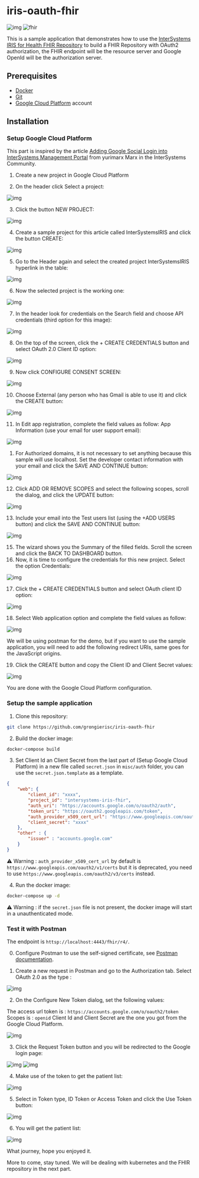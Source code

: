 # iris-oauth-fhir

![img](https://i0.wp.com/sunfox.org/blog/wp-content/uploads/2007/05/openid2.png)
![fhir](https://v2k8e7u2.rocketcdn.me/wp-content/uploads/2022/11/HL7-FHIR-LOGO.png.webp)

This is a sample application that demonstrates how to use the [InterSystems IRIS for Health FHIR Repository](https://docs.intersystems.com/irisforhealthlatest/csp/docbook/DocBook.UI.Page.cls?KEY=HXFHIR) to build a FHIR Repository with OAuth2 authorization, the FHIR endpoint will be the resource server and Google OpenId will be the authorization server.

## Prerequisites

- [Docker](https://docs.docker.com/get-docker/)
- [Git](https://git-scm.com/downloads)
- [Google Cloud Platform](https://cloud.google.com/) account

## Installation

### Setup Google Cloud Platform

This part is inspired by the article [Adding Google Social Login into InterSystems Management Portal](https://community.intersystems.com/post/adding-google-social-login-intersystems-management-portal) from yurimarx Marx in the InterSystems Community.

1. Create a new project in Google Cloud Platform

2. On the header click Select a project:

![img](https://lh3.googleusercontent.com/UrO8wXdSnglV61L3-_pJZqoeU1-u8xkquMNhekzqt4Bq3Sv29UbpK8bAzqzZAZf_HYdcl424o4cBddKh4fNUNORSS7yHx7nV4jGXEH2p_eSCj9NSZaMliQS1ZoygU5Bms6rVYvICm7Ky1S7TNJLJWbM)

3. Click the button NEW PROJECT:

![img](https://lh6.googleusercontent.com/trWV5eyJkDg52kA6ec-WA-3JsTwuCWkPd-mOe8DrPozmjzYLTOdJrhfGb5FiEEsT4kjL_qqgUic6fI6lbCJ6ZCxqx4VNQdO7-WuXf7Sp0H5Em0WuwuI2U7BvsSbq8z1FBsm4hIE7NZHvLekYfZWszfE)

4. Create a sample project for this article called InterSystemsIRIS and click the button CREATE:

![img](https://lh6.googleusercontent.com/p2j6ctk7dGvK6KM_PeGjo7Ig8n2AT0RpVP9hV3vFuM8HB1XTnSgLY_-EGB5AzjN2KSCrkCdO3Z9wNl6qhFl0aWybHpIhiX6yFtZeRVQ5uifVPityCCwcg1sP2G1xgbf7ZxcqyKR_2Zu7FlLAWcg5XPc)

5. Go to the Header again and select the created project InterSystemsIRIS hyperlink in the table:

![img](https://lh6.googleusercontent.com/9vRNOYAhs6ghJhc248aq4CBo-mEHy92vhIYPW0V0Ng8yht3GQbJuxAT70HbdxaTJVMRtQk2KaYpaCoB5VoFzu2sys-TkhNt8P9veKIpCXsEb5u0mYjx2zDmZbOXF_fKdGMzypbfUMyqtm10dbb5g-s4)

6. Now the selected project is the working one:

![img](https://lh3.googleusercontent.com/aNzHOr_rGtDRCkRbdQHg6Vnt6kUijcdx9aQxEHWu0ff9EH_9YqsU8cvOiawMeh9yfYZfoPz8yHtoSit1CsjBRcWsWq8xpTu84_JAA0yh2RK5e-kM4F7zII-9BltYwnuTPTWlPv2BMukq_CO17_87ARE)

7. In the header look for credentials on the Search field and choose API credentials (third option for this image):

![img](https://lh4.googleusercontent.com/wDLcX0moxPmJYXFht9tMewJRmFEVG4samIq1S9TPjV__M7hd4u-sXsHk_q5d4B5WqzLuDZ7bQCx4EubpAMv2_NvyqmIl9JEL649o79GH0_2Gy5fL8jcnAMtthWsQ_dOTYq_Ffz7CSBY-LDHmhHswxZo)

8. On the top of the screen, click the + CREATE CREDENTIALS button and select OAuth 2.0 Client ID option:

![img](https://lh4.googleusercontent.com/EGyMynKhvAPKuVejvBJ59U5Ih01Lpnqw_Po5Ga5nK43oquMkD_NZYocK27MjLG-zNro-T6Z5uG-2Isl00wXG8dpgpEBlCca0ZlzUGXsoCAARNqcBTS4NJEBX2AGGJIP8L3N1t0m-rZpSqOea7YTfJFE)

9. Now click CONFIGURE CONSENT SCREEN:

![img](https://lh5.googleusercontent.com/PbHDj07YURT57XmS-NH85npSoT69eYXWPPoC3V5B6DsCLVQV4c_vC4o3ZxKLwdoYqO0SgEUCpsYPEMVEiIcm_y4ifJMLEWuvGN9yylHSsFWl-SCC5BfMZSsnsM5XxrsL5r5APtAOxRZmObo6IXnFxL0)

10. Choose External (any person who has Gmail is able to use it) and click the CREATE button:

![img](https://lh3.googleusercontent.com/btgNo7Y7j8ox3tjcy__5tLKTI48vbDtn_CKhCJ6MEUC4kgdFgBE6GOF58_3U0zm02ealZkgUbsaXwmGXE87deSIrh-9WaOMgBCBcssOqCYE0KC4pse3XQRJbCPeM9mNwLNDvJBshQhYqveAtM6bFe-8)

11. In Edit app registration, complete the field values as follow:
App Information (use your email for user support email):

![img](https://github.com/grongierisc/iris-oauth-fhir/blob/main/misc/img/Edit_app_registration.jpg?raw=true)


1.  For Authorized domains, it is not necessary to set anything because this sample will use localhost. Set the developer contact information with your email and click the SAVE AND CONTINUE button:

![img](https://github.com/grongierisc/iris-oauth-fhir/blob/main/misc/img/Edit_app_registration_2.jpg?raw=true)


12. Click ADD OR REMOVE SCOPES and select the following scopes, scroll the dialog, and click the UPDATE button:

![img](https://github.com/grongierisc/iris-oauth-fhir/blob/main/misc/img/Scope_openid.jpg?raw=true)

13. Include your email into the Test users list (using the +ADD USERS button) and click the SAVE AND CONTINUE button:

![img](https://github.com/grongierisc/iris-oauth-fhir/blob/main/misc/img/Test_user.jpg?raw=true)

15. The wizard shows you the Summary of the filled fields. Scroll the screen and click the BACK TO DASHBOARD button.
16. Now, it is time to configure the credentials for this new project. Select the option Credentials:

![img](https://lh6.googleusercontent.com/gjqSKoWv0ePY6A7gJ_EExof00ja99-n3MlOhB9EC1eS9gtTII1Xbn8HjF4uDtXUYKkvJzhaEQfSrFIUTBWFV_b0aXVsdXG4aK_YVeh2ddfxlghmBwgQljZO7YkDM8i3kCK05cvN4YvD-fPNxr3v9nDQ)

17. Click the + CREATE CREDENTIALS button and select OAuth client ID option:

![img](https://lh5.googleusercontent.com/_WLvGyzjqr6CV5TSsOFyhVO1c8xHnda-qwZ2T3HA2X-t6s9lU9jlspsuarpEc6wSAD6frTjR8BhkCvnJ0dnIPBAuoOyw7qQnTCTYZgsQBdQYgXcXWCHoz07ayHeqVdNrSwuh_Oreh406u8i6HhallsA)

18. Select Web application option and complete the field values as follow:

![img](https://github.com/grongierisc/iris-oauth-fhir/blob/main/misc/img/Create_OpenId.jpg?raw=true)

We will be using postman for the demo, but if you want to use the sample application, you will need to add the following redirect URIs, same goes for the JavaScript origins.

19. Click the CREATE button and copy the Client ID and Client Secret values:

![img](https://github.com/grongierisc/iris-oauth-fhir/blob/main/misc/img/Secrets.jpg?raw=true)

You are done with the Google Cloud Platform configuration.

### Setup the sample application

1. Clone this repository:

```bash
git clone https://github.com/grongierisc/iris-oauth-fhir
```

2. Build the docker image:

```bash
docker-compose build
```

3. Set Client Id an Client Secret from the last part of (Setup Google Cloud Platform) in a new file called `secret.json` in `misc/auth` folder, you can use the `secret.json.template` as a template.

```json
{
    "web": {
        "client_id": "xxxx",
        "project_id": "intersystems-iris-fhir",
        "auth_uri": "https://accounts.google.com/o/oauth2/auth",
        "token_uri": "https://oauth2.googleapis.com/token",
        "auth_provider_x509_cert_url": "https://www.googleapis.com/oauth2/v3/certs",
        "client_secret": "xxxx"
    },
    "other" : {
        "issuer" : "accounts.google.com"
    }
}
```

⚠️ Warning : `auth_provider_x509_cert_url` by default is `https://www.googleapis.com/oauth2/v1/certs` but it is deprecated, you need to use `https://www.googleapis.com/oauth2/v3/certs` instead.

4. Run the docker image:

```bash
docker-compose up -d
```

⚠️ Warning : if the `secret.json` file is not present, the docker image will start in a unauthenticated mode.

### Test it with Postman

The endpoint is `httsp://localhost:4443/fhir/r4/`.

0. Configure Postman to use the self-signed certificate, see [Postman documentation](https://learning.postman.com/docs/sending-requests/certificates/).

1. Create a new request in Postman and go to the Authorization tab. Select OAuth 2.0 as the type :

![img](https://github.com/grongierisc/iris-oauth-fhir/blob/main/misc/img/Postman_Auth.jpg?raw=true)

2. On the Configure New Token dialog, set the following values:

The access url token is : `https://accounts.google.com/o/oauth2/token`
Scopes is : `openid`
Client Id and Client Secret are the one you got from the Google Cloud Platform.

![img](https://github.com/grongierisc/iris-oauth-fhir/blob/main/misc/img/Postman_Config.jpg?raw=true)

3. Click the Request Token button and you will be redirected to the Google login page:

![img](https://github.com/grongierisc/iris-oauth-fhir/blob/main/misc/img/Postman_Get_Token1.jpg?raw=true)
![img](https://github.com/grongierisc/iris-oauth-fhir/blob/main/misc/img/Postman_Get_Token2.jpg?raw=true)

4. Make use of the token to get the patient list:

![img](https://github.com/grongierisc/iris-oauth-fhir/blob/main/misc/img/Postman_Use_Token.jpg?raw=true)

5. Select in Token type, ID Token or Access Token and click the Use Token button:

![img](https://github.com/grongierisc/iris-oauth-fhir/blob/main/misc/img/Postman_Token_Id.jpg?raw=true)

6. You will get the patient list:

![img](https://github.com/grongierisc/iris-oauth-fhir/blob/main/misc/img/Postman_Success.jpg?raw=true)

What journey, hope you enjoyed it.

More to come, stay tuned. We will be dealing with kubernetes and the FHIR repository in the next part.
